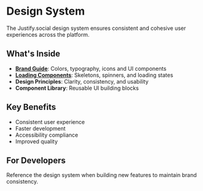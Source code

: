 # Design System

The Justify.social design system ensures consistent and cohesive user experiences across the platform.

## What's Inside

- **[Brand Guide](brand-guide.md)**: Colors, typography, icons and UI components
- **[Loading Components](loading-components.md)**: Skeletons, spinners, and loading states
- **Design Principles**: Clarity, consistency, and usability
- **Component Library**: Reusable UI building blocks

## Key Benefits

- Consistent user experience
- Faster development
- Accessibility compliance
- Improved quality

## For Developers

Reference the design system when building new features to maintain brand consistency.
